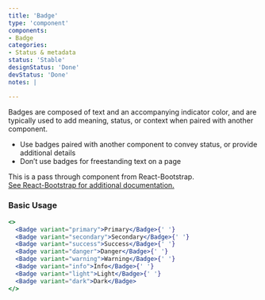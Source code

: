 ```yaml
---
title: 'Badge'
type: 'component'
components:
- Badge
categories:
- Status & metadata
status: 'Stable'
designStatus: 'Done'
devStatus: 'Done'
notes: |

---
```


Badges are composed of text and an accompanying indicator color, and are typically used to add meaning, status, or context when paired with another component.

- Use badges paired with another component to convey status, or provide additional details
- Don’t use badges for freestanding text on a page

<p>
  This is a pass through component from React-Bootstrap.<br/>
  <a href="https://react-bootstrap.github.io/components/badge/" target="_blank" rel="noopener noreferrer">
    See React-Bootstrap for additional documentation.
  </a>
</p>

### Basic Usage

```jsx live
<>
  <Badge variant="primary">Primary</Badge>{' '}
  <Badge variant="secondary">Secondary</Badge>{' '}
  <Badge variant="success">Success</Badge>{' '}
  <Badge variant="danger">Danger</Badge>{' '}
  <Badge variant="warning">Warning</Badge>{' '}
  <Badge variant="info">Info</Badge>{' '}
  <Badge variant="light">Light</Badge>{' '}
  <Badge variant="dark">Dark</Badge>
</>
```

<testguide
  dataTestId
  selectors="`badge`"
/>
